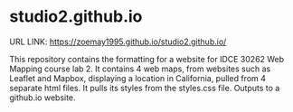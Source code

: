# studio2.github.io

URL LINK: https://zoemay1995.github.io/studio2.github.io/

This repository contains the formatting for a website for IDCE 30262 Web Mapping course lab 2. 
It contains 4 web maps, from websites such as Leaflet and Mapbox, displaying a location in California,
pulled from 4 separate html files. It pulls its styles from the styles.css file. Outputs to a github.io
website.
